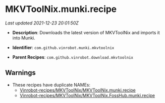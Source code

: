 # MKVToolNix.munki.recipe

_Last updated 2021-12-23 20:01:50Z_

- **Description**: Downloads the latest version of MKVToolNix and imports it into Munki.

- **Identifier**: `com.github.vinrobot.munki.mkvtoolnix`

- **Parent Recipes**: `com.github.vinrobot.download.mkvtoolnix`


## Warnings

- These recipes have duplicate NAMEs:
    - [Vinrobot-recipes/MKVToolNix/MKVToolNix.munki.recipe](/autopkg-dupe-tracker/Vinrobot-recipes/MKVToolNix/MKVToolNix.munki.recipe)
    - [Vinrobot-recipes/MKVToolNix/MKVToolNix.FossHub.munki.recipe](/autopkg-dupe-tracker/Vinrobot-recipes/MKVToolNix/MKVToolNix.FossHub.munki.recipe)